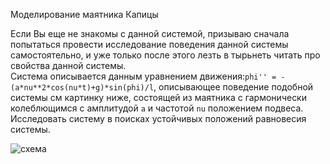 Моделирование маятника Капицы  

Если Вы еще не знакомы с данной системой, призываю сначала попытаться провести исследование поведения данной системы самостоятельно, и уже только после этого лезть в тырьнеть читать про свойства данной системы.  
Система описывается данным уравнением движения:`phi'' = -(a*nu**2*cos(nu*t)+g)*sin(phi)/l`, описывающее поведение подобной системы см картинку ниже, состоящей из маятника с гармонически колеблющимся с амплитудой `a` и частотой `nu` положением подвеса.  
Исследовать систему в поисках устойчивых положений равновесия системы.  

![схема](https://upload.wikimedia.org/wikipedia/commons/thumb/7/75/KapitzaPendulumScheme.gif/1024px-KapitzaPendulumScheme.gif "схема")